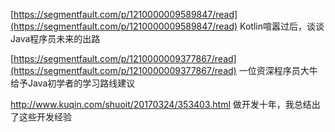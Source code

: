 [https://segmentfault.com/p/1210000009589847/read](https://segmentfault.com/p/1210000009589847/read)     Kotlin喧嚣过后，谈谈Java程序员未来的出路

[https://segmentfault.com/p/1210000009377867/read](https://segmentfault.com/p/1210000009377867/read)   一位资深程序员大牛给予Java初学者的学习路线建议

http://www.kuqin.com/shuoit/20170324/353403.html   做开发十年，我总结出了这些开发经验


